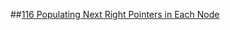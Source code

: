 ##[116 Populating Next Right Pointers in Each Node](https://leetcode.com/problems/populating-next-right-pointers-in-each-node/)
